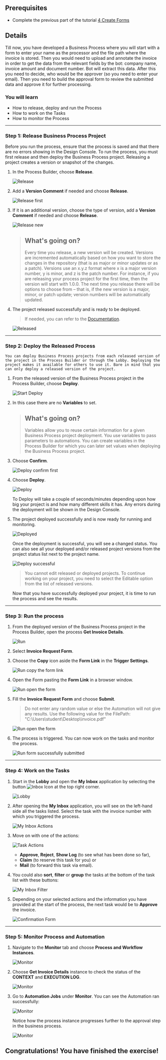## Prerequisites
- Complete the previous part of the tutorial [4 Create Forms](https://github.com/SAP-samples/process-automation-enablement/tree/main/Workshops/LCNC_Roadshow%20-%20simplified/Build%20Process%20Automation/4%20Create%20Forms/spa-dox-forms.md)

## Details
Till now, you have developed a Business Process where you will start with a form to enter your name as the processor and the file path where the invoice is stored. Then you would need to upload and annotate the invoice in order to get the data from the relevant fields by the bot: company name, invoice amount and document number. Bot will extract this data. After this you need to decide, who would be the approver (so you need to enter your email). Then you need to build the approval form to review the submitted data and approve it for further processing.

### You will learn
  - How to release, deploy and run the Process
  - How to work on the Tasks
  - How to monitor the Process

---

### Step 1: Release Business Process Project

   Before you run the process, ensure that the process is saved and that there are no errors showing in the Design Console.
   To run the process, you must first release and then deploy the Business Process project. Releasing a project creates a version or snapshot of the changes.

1. In the Process Builder, choose **Release**.

    ![Release](01_Process_final.png)

2. Add a **Version Comment** if needed and choose **Release**.

    ![Release first](02_Release_first_version.png)

3. If it is an additional version, choose the type of version, add a **Version Comment** if needed and choose **Release**.

    ![Release new](02_Release_second_version.png)

    > ## What's going on?
    > Every time you release, a new version will be created. Versions are incremented automatically based on how you want to store the changes in the repository (that is as major or minor updates or as a patch). Versions use an x.y.z format where x is a major version number, y is minor, and z is the patch number. For instance, if you are releasing your process project for the first time, then the version will start with 1.0.0. The next time you release there will be options to choose from – that is, if the new version is a major, minor, or patch update; version numbers will be automatically updated.

4. The project released successfully and is ready to be deployed.

    > If needed, you can refer to the [Documentation](https://help.sap.com/docs/PROCESS_AUTOMATION/a331c4ef0a9d48a89c779fd449c022e7/5ec3714e12ce487da35c009505eaf3a5.html?version=Cloud).

    ![Released](03_Released_first_version.png)

---

### Step 2: Deploy the Released Process

    You can deploy Business Process projects from each released version of the project in the Process Builder or through the Lobby. Deploying the project makes it available for others to use it. Bare in mind that you can only deploy a released version of the project.

1. From the released version of the Business Process project in the Process Builder, choose **Deploy**.

    ![Start Deploy](01_Released_first_version.png)

2. In this case there are no **Variables** to set.

    > ## What's going on?
    > Variables allow you to reuse certain information for a given Business Process project deployment. You use variables to pass parameters to automations. You can create variables in the Process Builder for which you can later set values when deploying the Business Process project.

3. Choose **Confirm**.

    ![Deploy confirm  first](02_Deploy_first_version_confirm.png)

3. Choose **Deploy**.

    ![Deploy](02_Deploy_first_version_deploy.png)

    To Deploy will take a couple of seconds/minutes depending upon how big your project is and how many different skills it has. Any errors during the deployment will be shown in the Design Console.

4. The project deployed successfully and is now ready for running and monitoring.

    ![Deployed](03_Deployed_first_version.png)

    Once the deployment is successful, you will see a changed status. You can also see all your deployed and/or released project versions from the project status list next to the project name.

    ![Deploy successful](01_Deployed_process.png)

    > You cannot edit released or deployed projects. To continue working on your project, you need to select the Editable option from the list of released versions.

   Now that you have successfully deployed your project, it is time to run the process and see the results.

---

### Step 3: Run the process

1. From the deployed version of the Business Process project in the Process Builder, open the process **Get Invoice Details**.

    ![Run](01_Open_Order_Processing.png)

2. Select **Invoice Request Form**.

3. Choose the **Copy** icon aside the **Form Link** in the **Trigger Settings**.

    ![Run copy the form link](02_Process_Start.png)

4. Open the Form pasting the **Form Link** in a browser window.

    ![Run open the form](03_Order_Processing_Form.png)

5. Fill the **Invoice Request Form** and choose **Submit**.

   > Do not enter any random value or else the Automation will not give any results.
    Use the following value for the FilePath: "C:\Users\student\Desktop\invoice.pdf"


    ![Run open the form](Form_Inputs.png)

6. The process is triggered. You can now work on the tasks and monitor the process.

    ![Run form successfully submitted](Run_inputs_2.png)

---

### Step 4: Work on the Tasks

1. Start in the **Lobby** and open the **My Inbox** application by selecting the button ![Inbox Icon](02_Inbox_Icon.png) at the top right corner.

    ![Lobby](01_Lobby.png)

2. After opening the **My Inbox** application, you will see on the left-hand side all the tasks listed. Select the task with the invoice number with which you triggered the process.

    ![My Inbox Actions](03_MyInbox_Actions.png)

3. Move on with one of the actions:

    ![Task Actions](04_TaskActions.png)

      - **Approve**, **Reject**, **Show Log** (to see what has been done so far),
      - **Claim** (to reserve this task for you) or
      - **Mail** (to forward this task via email).

4. You could also **sort**, **filter** or **group** the tasks at the bottom of the task list with these buttons:

    ![My Inbox Filter](05_MyInbox_Filter.png)

5. Depending on your selected actions and the information you have provided at the start of the process, the next task would be to **Approve** the invoice.

    ![Confirmation Form](06_ConfirmationForm.png)

---

### Step 5: Monitor Process and Automation

1. Navigate to the **Monitor** tab and choose **Process and Workflow Instances**.

    ![Monitor](01_Monitor.png)

2. Choose **Get Invoice Details** instance to check the status of the **CONTEXT** and **EXECUTION LOG**.

    ![Monitor](02_Process_and_Workflow.png)

3. Go to **Automation Jobs** under **Monitor**.
   You can see the Automation ran successfully:

    ![Monitor](03_Automations_Jobs.png)

    Notice how the process instance progresses further to the approval step in the business process.

    ![Monitor](05_Monitor_Process_and_Workflow.png)

Congratulations! You have finished the exercise!
---
